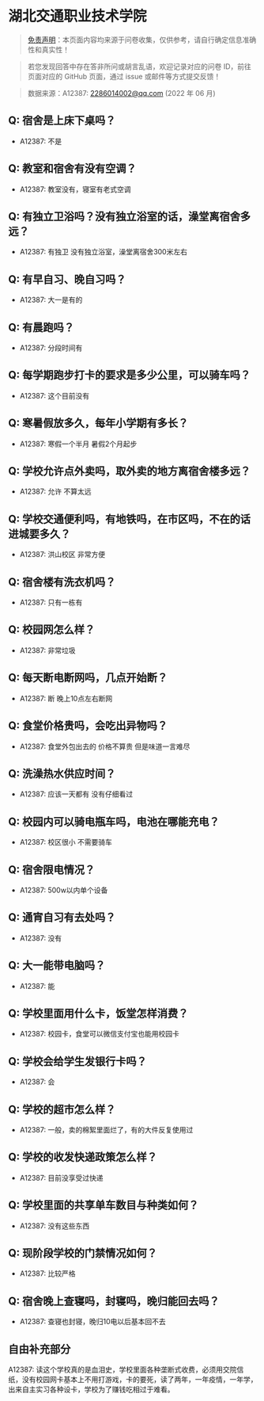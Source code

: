 # 湖北交通职业技术学院

> [免责声明](https://colleges.chat/#_3)：本页面内容均来源于问卷收集，仅供参考，请自行确定信息准确性和真实性！

> 若您发现回答中存在答非所问或胡言乱语，欢迎记录对应的问卷 ID，前往页面对应的 GitHub 页面，通过 issue 或邮件等方式提交反馈！

> 数据来源：A12387: 2286014002@qq.com (2022 年 06 月)

## Q: 宿舍是上床下桌吗？

- A12387: 不是

## Q: 教室和宿舍有没有空调？

- A12387: 教室没有，寝室有老式空调

## Q: 有独立卫浴吗？没有独立浴室的话，澡堂离宿舍多远？

- A12387: 有独卫 没有独立浴室，澡堂离宿舍300米左右

## Q: 有早自习、晚自习吗？

- A12387: 大一是有的

## Q: 有晨跑吗？

- A12387: 分段时间有

## Q: 每学期跑步打卡的要求是多少公里，可以骑车吗？

- A12387: 这个目前没有

## Q: 寒暑假放多久，每年小学期有多长？

- A12387: 寒假一个半月 暑假2个月起步

## Q: 学校允许点外卖吗，取外卖的地方离宿舍楼多远？

- A12387: 允许 不算太远

## Q: 学校交通便利吗，有地铁吗，在市区吗，不在的话进城要多久？

- A12387: 洪山校区 非常方便

## Q: 宿舍楼有洗衣机吗？

- A12387: 只有一栋有

## Q: 校园网怎么样？

- A12387: 非常垃圾

## Q: 每天断电断网吗，几点开始断？

- A12387: 断 晚上10点左右断网

## Q: 食堂价格贵吗，会吃出异物吗？

- A12387: 食堂外包出去的 价格不算贵 但是味道一言难尽

## Q: 洗澡热水供应时间？

- A12387: 应该一天都有 没有仔细看过

## Q: 校园内可以骑电瓶车吗，电池在哪能充电？

- A12387: 校区很小 不需要骑车

## Q: 宿舍限电情况？

- A12387: 500w以内单个设备

## Q: 通宵自习有去处吗？

- A12387: 没有

## Q: 大一能带电脑吗？

- A12387: 能

## Q: 学校里面用什么卡，饭堂怎样消费？

- A12387: 校园卡，食堂可以微信支付宝也能用校园卡

## Q: 学校会给学生发银行卡吗？

- A12387: 会

## Q: 学校的超市怎么样？

- A12387: 一般，卖的棉絮里面烂了，有的大件反复使用过

## Q: 学校的收发快递政策怎么样？

- A12387: 目前没享受过快递

## Q: 学校里面的共享单车数目与种类如何？

- A12387: 没有这些东西

## Q: 现阶段学校的门禁情况如何？

- A12387: 比较严格

## Q: 宿舍晚上查寝吗，封寝吗，晚归能回去吗？

- A12387: 查寝也封寝，晚归10电以后基本回不去

## 自由补充部分

A12387: 读这个学校真的是血泪史，学校里面各种垄断式收费，必须用交院信纸，没有校园网卡基本上不用打游戏，卡的要死，读了两年，一年疫情，一年学，出来自主实习各种设卡，学校为了赚钱吃相过于难看。